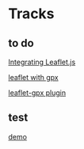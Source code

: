 # Tracks

## to do

[Integrating Leaflet.js](https://github.com/squidfunk/mkdocs-material/discussions/2498)

[leaflet with gpx](https://stackoverflow.com/questions/78266123/drawing-gpx-tracks-with-shadows-using-leaflet-js-and-leaflet-gpx)

[leaflet-gpx plugin](https://github.com/mpetazzoni/leaflet-gpx)


## test

[demo](tracks/demo.html)
